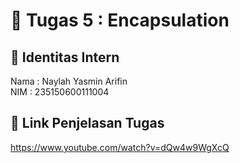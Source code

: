 # 📁 Tugas 5 : Encapsulation

## 👤 Identitas Intern
Nama : Naylah Yasmin Arifin           
NIM  : 235150600111004

## 🔗 Link Penjelasan Tugas

https://www.youtube.com/watch?v=dQw4w9WgXcQ
